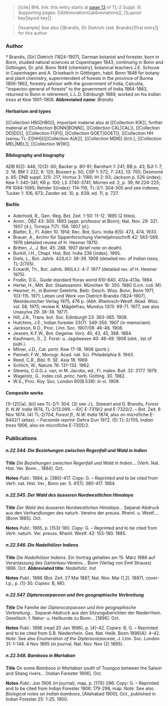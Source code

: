 > [!cite] BHL link: this entry starts at [page 13](https://www.biodiversitylibrary.org/page/33266320) of TL-2 Suppl. III.
> Supporting pages: [[Abbreviations|abbreviations]], [[Layout key|layout key]].

> [!example] See also [[Brandis, Sir Dietrich {std. Brandis}|first entry]] for this author

### Author

\* Brandis, \[Sir\] Dietrich (1824-1907), German botanist and forester, born in Bonn, studied natural sciences at Copenhagen 1843, continuing in Bonn and Göttingen, Dr. phil. Bonn 1848 (chemistry), botanical teachers J.E. Schouw in Copenhagen and A. Grisebach in Göttingen, habil. Bonn 1848 for botany and plant chemistry, superintendent of forests in the province of Burma 1856-1862, forestry advisor with the government of India, Calcutta, "inspector-general of forests" to the government of India 1864-1883, returned to Bonn in retirement, L.L.D. Edinburgh 1889, worked on his *Indian trees* at Kew 1901-1906. 
**Abbreviated name**: *Brandis*

#### Herbarium and types

[[Collection HBG|HBG]], important material also at [[Collection K|K]], further material at [[Collection BONN|BONN]], [[Collection CAL|CAL]], [[Collection DD|DD]], [[Collection FI|FI]], [[Collection GOET|GOET]], [[Collection HH (sensu TL-2)|HH]]([[Collection A|A]]), [[Collection M|M]] (lich.), [[Collection MEL|MEL]], [[Collection W|W]].

#### Bibliography and biography

ADB 6(2): 446, 12(3): 60; Backer p. 80-81; Barnhart 1: 241; BB p. 43; BJI 1: 7, 2: 18; BM 1: 222, 6: 120; Bossert p. 50; CSP 1: 572, 7: 242, 13: 765; Desmond p. 85; DNB suppl. 2(1): 217; Hortus 3: 1189; IH 2: 93; Jackson p. 526 (index); Kew 1: 340-341; KR p. 100; LS 3740-3741; Morren ed. 2, p. 39; NI 224-225; PR 1084-1085; Rehder 5(index): 114-116; TL-2/1: 304-305 and see indexes; Tucker 1: 106, 673; Zander ed. 10, p. 639, ed. 11, p. 727.

#### Biofile

- Aderhold, R., Gen.-Reg. Bot. Zeit. 1-50: 11-12. 1895 (2 titles).
- Anon., ÖBZ 43: 300. 1893 (appt. professor at Bonn); Nat. Nov. 29: 321. 1907 (d.); Torreya 7(7): 156. 1907 (d.).
- Blatter, E., Fl. Aden 10. 1914; Rec. Bot. Surv. India 8(5): 473, 474. 1933.
- Brauer, A., Archiv für Sippenforschung Vierteljahrsschrift 42: 563-569. 1976 (detailed review of H. Hesmer 1975).
- Britten, J., J. Bot. 45: 288. 1907 (brief note on death).
- Burkill, I.H., Chapt. Hist. Bot. India 236 \[index\]. 1965.
- Diels, L., Bot. Jahrb. 42(Lit.): 38-39. 1908 (detailed rev. of *Indian trees*, TL-2/705).
- Eckardt, Th., Bot. Jahrb. 98(Lit.): 4-7. 1977 (detailed rev. of H. Hesmer 1975).
- Frodin, D.G., Guide standard floras world 810-840, 412a-413a. 1984.
- Hertel, H., Mitt. Bot. Staatssamml. München 16: 350. 1980 (Lich. coll. M).
- Hesmer, H., *in* Bonner Gelehrte, Beitr. Gesch. Wiss. Bonn, Bonn 1971, 103-115. 1971; Leben und Werk von Dietrich Brandis (1824-1907), Westdeutscher Verlag 1975, 476 p. (Abh. Rheinisch-Westf. Akad. Wiss. vol. 58, 1975; review K. Mägdefrau, Mundus 13(1): 69-71. 1977, see also Unasylva 29: 38-39. 1977).
- Hill, J.R., Trans. bot. Soc. Edinburgh 23: 363-365. 1908.
- Hutchins, J.E., Indian forester 33(7): 349-350. 1907 (in memoriam).
- Jackson, R.D., Proc. Linn. Soc. 1907/08: 46-48. 1908.
- Jessen, K.F.W., Bot. Gegenw. Vorz. 40, 43, 45, 368. 1884.
- Kaufmann, O., Z. Forst- u. Jagdwesen 40: 46-49. 1908 (obit., list of publ.).
- Milner, J.D., Cat. portr. Kew 17-18. 1906 (portr.).
- Pennell, F.W., Monogr. Acad. nat. Sci. Philadelphia 9. 1943.
- Reed, C.R., Bibl. fl. SE. Asia 18. 1969.
- Schlich, W., Nature 76: 131-132. 1962.
- Steenis, C.G.G.J. van, *in* M. Jacobs, ed., Fl. males. Bull. 32: 3177. 1979.
- Wagenitz, G., Index coll. princ. herb. Gotting. 30. 1982.
- W.S., Proc. Roy. Soc. London 80(B.538): iii-vi. 1908.

#### Composite works

(1)-(2)\[(a), (b)\] see TL-2/1: 304.
(3) see J.L. Stewart and D. Brandis, *Forest fl. N.W. India* 1874, TL-2/13.099. – IDC E-7319/2 and E-7320/2. – Bot. Zeit. 6 Nov 1874.
(4) TL-2/704, *Forest fl., N.W. India* 1874, also on microfiche E-8442/1 (atlas). – *Facsimile reprint*: Dehra Dun 1972.
(5) TL-2/705, *Indian trees* 1906, also on microfiche E-7305/2.

### Publications

##### n.22.544. Die Beziehungen zwischen Regenfall und Wald in Indien

**Title**
*Die Beziehungen zwischen Regenfall und Wald in Indien*... \[Verh. Nat. Hist. Ver. Bonn... 1884\]. Oct.

**Notes**
*Publ*.: 1884, p. \[380\]-417. *Copy*: G. – Reprinted and to be cited from Verh. nat. Hist. Ver., Bonn ser. 5. 41\[1\]: 380-417. 1884.

##### n.22.545. Der Wald des äusseren Nordwestlichen Himalaya

**Title**
*Der Wald des äusseren Nordwestlichen Himalaya*... Separat-Abdruck aus den Verhandlungen des naturh. Vereins der preuss. Rheinl. u. Westf.... \[Bonn 1885\]. Oct.

**Notes**
*Publ*.: 1885, p. \[153\]-180. *Copy*: G. – Reprinted and to be cited from Verh. naturh. Ver. preuss. Rheinl. Westf. 42: 153-180. 1885.

##### n.22.546. Die Nadelhölzer Indiens

**Title**
*Die Nadelhölzer Indiens*. Ein Vortrag gehalten am 15. März 1886 auf Veranlassung des Gartenbau-Vereins... Bonn (Verlag von Emil Strauss) 1886. Oct.
**Abbreviated title**: *Nadelhölz. Ind.*

**Notes**
*Publ*.: 1886 (Bot. Zeit. 27 Mai 1887, Nat. Nov. Mai (1,2). 1887), cover-t.p., p. \[1\]-30. *Copies*: B, MO.

##### n.22.547. Dipterocarpaceen und ihre geographische Verbreitung

**Title**
Die Familie der *Dipterocarpaceen und ihre geographische Verbreitung*... Separat-Abdruck aus den Sitzungsberichten der Niederrhein. Gesellsch. f. Natur- u. Heilkunde zu Bonn... \[1896\]. Oct.

**Notes**
*Publ*.: 1896 (read 20 Jan 1896), p. \[4\]-42. *Copies*: B, G. – Reprinted and to be cited from S.B. Niederrhein. Ges. Nat. Heilk. Bonn 1896(A): 4-42.
*Note*: See also *Enumeration of the Dipterocarpaceae*, J. Linn. Soc. London 31: 1-148. 4 Nov 1895 (in journal, Nat. Nov. Nov (2) 1895).

##### n.22.548. Bamboos in Martaban

**Title**
On some *Bamboos in Martaban* south of Toungoo between the Salwin and Sitang rivers... \[Indian Forester 1906\]. Oct.

**Notes**
*Publ*.: Jun 1906 (in journal), map, p. \[179\]-296. *Copy*: G. – Reprinted and to be cited from Indian Forester 1906: 179-296, map.
*Note*: See also *Biological notes on Indian bamboos*, \[Allahabad 1900\], Oct., published in Indian Forester 25: 1-25. 1900.

